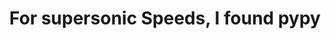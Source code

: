 ---
title: "For supersonic Speeds, I found pypy"
subtitle: 
event: "PyConPakistan"
event-fulltitle:
event-url: 
location: "Pakistan"
---